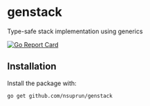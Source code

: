 # genstack
Type-safe stack implementation using generics

[![Go Report Card](https://goreportcard.com/badge/github.com/nsuprun/genstack)](https://goreportcard.com/report/github.com/nsuprun/getstack) 


## Installation
Install the package with:

```
go get github.com/nsuprun/genstack
```